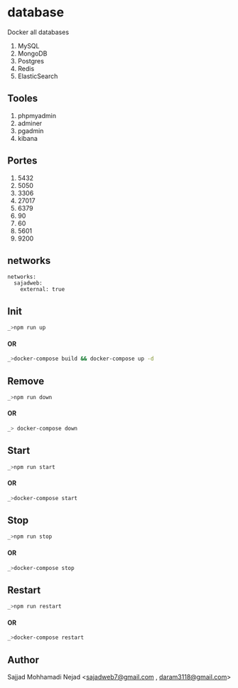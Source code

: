# database
Docker all databases 
1. MySQL
2. MongoDB
3. Postgres
4. Redis
5. ElasticSearch
## Tooles
1. phpmyadmin
2. adminer
3. pgadmin
4. kibana
## Portes
 1. 5432
 2. 5050
 3. 3306
 4. 27017
 5. 6379
 6. 90
 7. 60
 8. 5601
 9. 9200
## networks
```docker
networks:
  sajadweb:
    external: true
```
## Init
```bash
_>npm run up
```
#### OR
```bash
_>docker-compose build && docker-compose up -d
```

## Remove
```bash
_>npm run down
```
#### OR
```bash
_> docker-compose down
```
## Start
```bash
_>npm run start
```
#### OR
```bash
_>docker-compose start
```
## Stop
```bash
_>npm run stop
```
#### OR
```bash
_>docker-compose stop
```

## Restart
```bash
_>npm run restart
```
#### OR
```bash
_>docker-compose restart
```

## Author
Sajjad Mohhamadi Nejad <sajadweb7@gmail.com , daram3118@gmail.com>
